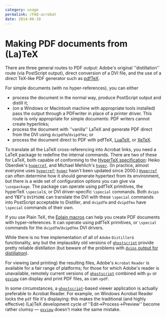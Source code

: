 ```yaml
---
category: usage
permalink: /FAQ-acrobat
date: 2014-06-10
---
```


# Making PDF documents from (La)TeX

There are three general routes to PDF output: Adobe's original
''distillation'' route (via PostScript output), direct conversion of a
DVI file, and the use of a direct TeX-like PDF
generator such as [pdfTeX](/FAQ-pdftex).

For simple documents (with no hyper-references), you can either
  

-  process the document in the normal way, produce PostScript
    output and distill it;
-  (on a Windows or Macintosh machine with appropriate
    tools installed) pass the output through a PDFwriter in place
    of a printer driver.  This route is only appropriate for simple
    documents: PDF writers cannot create hyperlinks;
-  process the document with ''vanilla'' LaTeX and generate PDF
    direct from the DVI using `dvipdfm`/`dvipdfmx`; or 
-  process the document direct to PDF with pdfTeX,
    [LuaTeX](/FAQ-luatex), or [XeTeX](/FAQ-xetex).

To translate all the LaTeX cross-referencing into Acrobat
links, you need a LaTeX package to redefine
the internal commands.  There are two of these for LaTeX, both
capable of conforming to the
[HyperTeX specification](/FAQ-hyper):
Heiko Oberdiek's [`hyperref`](https://ctan.org/pkg/hyperref), and Michael Mehlich's
[`hyper`](https://ctan.org/pkg/hyper).  (In practice, almost everyone uses
[`hyperref`](https://ctan.org/pkg/hyperref); [`hyper`](https://ctan.org/pkg/hyper) hasn't been updated since 2000.)
[`Hyperref`](https://ctan.org/pkg/Hyperref) can often determine how it should generate
hypertext from its environment, but there is a wide set of
configuration options you can give via `\usepackage`.  The package
can operate using pdfTeX primitives, the hyperTeX
`\special`s, or DVI driver-specific `\special` commands.
Both `dvips` and Y&Y's `DVIPSONE` can
translate the DVI with these `\special` commands into
PostScript acceptable to Distiller, and
`dvipdfm` and `dvipdfmx` have `\special` commands of
their own.

If you use Plain TeX, the [Eplain macros](/FAQ-eplain) can
help you create PDF documents with hyper-references.
It can operate using pdfTeX primitives, or `\special` commands
for the `dvipdfm`/`dvipdfmx` DVI drivers.

While there is no free implementation of all of `Adobe`
`Distiller`s
functionality, any but the implausibly old versions of
[`ghostscript`](https://www.ghostscript.com/)
provide pretty reliable distillation (but beware of the problems with
[`dvips` output for distillation](/FAQ-dvips-pdf)).

For viewing (and printing) the resulting files, Adobe's
`Acrobat` `Reader` is available for a fair range of
platforms; for those for which Adobe's reader is unavailable, remotely
current versions of [`ghostscript`](https://www.ghostscript.com/)
combined with `gv` or
[`gsview`](http://www.ghostgum.com.au/) can display and
print PDF files, as can `xpdf`.

In some circumstances, a
[`ghostscript`](https://www.ghostscript.com/)-based viewer
application is actually preferable to Acrobat Reader.  For example, on
Windows Acrobat Reader locks the `pdf` file it's displaying: this
makes the traditional (and highly effective) (La)TeX development
cycle of ''Edit&rarr;Process&rarr;Preview'' become
rather clumsy&nbsp;&mdash; [`gsview`](http://www.ghostgum.com.au/)
doesn't make the same mistake.

